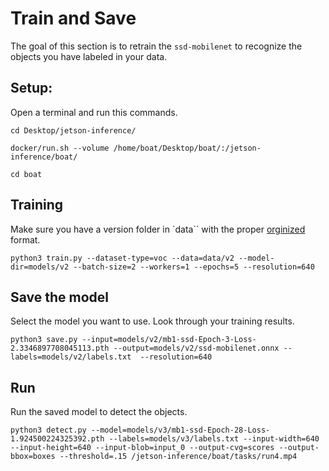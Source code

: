 # Train and Save
The goal of this section is to retrain the `ssd-mobilenet` to recognize the objects you have labeled in your data.

## Setup:
Open a terminal and run this commands.
```
cd Desktop/jetson-inference/
```
```
docker/run.sh --volume /home/boat/Desktop/boat/:/jetson-inference/boat/
```       
```
cd boat
```   

## Training
Make sure you have a version folder in `data`` with the proper [orginized](https://danielwilczak101.github.io/boat/jetson/organize/) format.
```
python3 train.py --dataset-type=voc --data=data/v2 --model-dir=models/v2 --batch-size=2 --workers=1 --epochs=5 --resolution=640
```

## Save the model
Select the model you want to use. Look through your training results.
```
python3 save.py --input=models/v2/mb1-ssd-Epoch-3-Loss-2.3346897708045113.pth --output=models/v2/ssd-mobilenet.onnx --labels=models/v2/labels.txt  --resolution=640
```

## Run
Run the saved model to detect the objects.
```
python3 detect.py --model=models/v3/mb1-ssd-Epoch-28-Loss-1.924500224325392.pth --labels=models/v3/labels.txt --input-width=640 --input-height=640 --input-blob=input_0 --output-cvg=scores --output-bbox=boxes --threshold=.15 /jetson-inference/boat/tasks/run4.mp4
```

